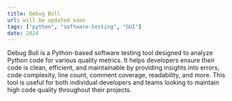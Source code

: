 ```yaml
---
title: Debug Bull
url: will be updated soon
tags: ["python", "software-testing", "GUI"]
date: 2024
---
```


Debug Bull is a Python-based software testing tool designed to analyze Python code for various quality metrics. It helps developers ensure their code is clean, efficient, and maintainable by providing insights into errors, code complexity, line count, comment coverage, readability, and more. This tool is useful for both individual developers and teams looking to maintain high code quality throughout their projects.